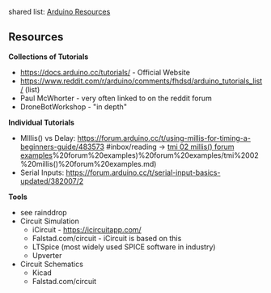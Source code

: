 shared list: [Arduino Resources](../../Arduino%20Resources.md)

## Resources

**Collections of Tutorials**
- https://docs.arduino.cc/tutorials/ - Official Website
- https://www.reddit.com/r/arduino/comments/fhdsd/arduino_tutorials_list/ (list)
- Paul McWhorter - very often linked to on the reddit forum
- DroneBotWorkshop - "in depth" 

**Individual Tutorials**
- MIllis() vs Delay: https://forum.arduino.cc/t/using-millis-for-timing-a-beginners-guide/483573 #inbox/reading -> [tmi 02 millis() forum examples]()%20forum%20examples)%20forum%20examples/tmi%2002%20millis()%20forum%20examples.md)
- Serial Inputs: https://forum.arduino.cc/t/serial-input-basics-updated/382007/2


**Tools**
- see rainddrop
- Circuit Simulation
	- iCircuit - https://icircuitapp.com/ 
	- Falstad.com/circuit - iCircuit is based on this
	- LTSpice (most widely used SPICE software in industry)
	- Upverter
- Circuit Schematics
	- Kicad
	- Falstad.com/circuit